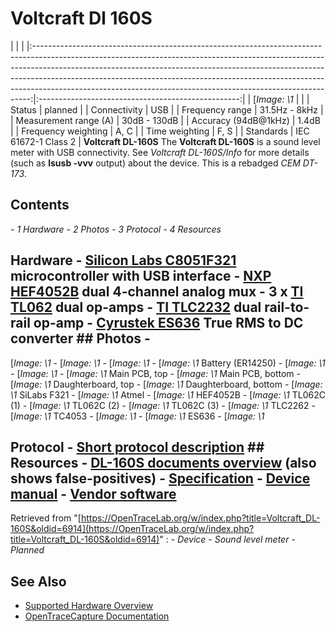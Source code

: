 # Voltcraft Dl 160S
| | | |:-----------------------------------------------------------------------------------------------------------------------------------------------------------------------------------------------------------------------------------------------------------------------------------------------------------------------------------------------------------------------------------------------------:|:--------------------------------------------------:| | [*Image: \1* | | | Status | planned | | Connectivity | USB | | Frequency range | 31.5Hz - 8kHz | | Measurement range (A) | 30dB - 130dB | | Accuracy (94dB@1kHz) | 1.4dB | | Frequency weighting | A, C | | Time weighting | F, S | | Standards | IEC 61672-1 Class 2 | **Voltcraft DL-160S** The **Voltcraft DL-160S** is a sound level meter with USB connectivity. See *Voltcraft DL-160S/Info* for more details (such as **lsusb -vvv** output) about the device. This is a rebadged *CEM DT-173*.
## Contents
\- *1 Hardware* \- *2 Photos* \- *3 Protocol* \- *4 Resources*
## Hardware \- [Silicon Labs C8051F321](http://www.silabs.com/products/mcu/usb/Pages/C8051F32x-34x.aspx) microcontroller with USB interface \- [NXP HEF4052B](http://www.nxp.com/documents/data_sheet/HEF4052B.pdf) dual 4-channel analog mux \- 3 x [TI TL062](http://www.ti.com/product/tl062) dual op-amps \- [TI TLC2232](http://www.ti.com/product/tlc2262) dual rail-to-rail op-amp \- [Cyrustek ES636](http://www.cyrustek.com.tw/spec/ES636.pdf) True RMS to DC converter ## Photos \-
[*Image: \1*
\-
[*Image: \1*
\-
[*Image: \1*
\-
[*Image: \1*
Battery (ER14250)
\-
[*Image: \1*
\-
[*Image: \1*
\-
[*Image: \1*
Main PCB, top
\-
[*Image: \1*
Main PCB, bottom
\-
[*Image: \1*
Daughterboard, top
\-
[*Image: \1*
Daughterboard, bottom
\-
[*Image: \1*
SiLabs F321
\-
[*Image: \1*
Atmel
\-
[*Image: \1*
HEF4052B
\-
[*Image: \1*
TL062C (1)
\-
[*Image: \1*
TL062C (2)
\-
[*Image: \1*
TL062C (3)
\-
[*Image: \1*
TLC2262
\-
[*Image: \1*
TC4053
\-
[*Image: \1*
\-
[*Image: \1*
ES636
\-
[*Image: \1*
## Protocol \- [Short protocol description](http://www.produktinfo.conrad.com/datenblaetter/100000-124999/100032-da-01-en-Schnittstelle_DL160S_SCHALLPDATENLOGGER.pdf) ## Resources \- [DL-160S documents overview](http://www.produktinfo.conrad.com/cgi-bin/dlc/dlc.cgi?art=160s&dokument=&page=main&searchtype=volltext&lang=de) (also shows false-positives) \- [Specification](http://www.produktinfo.conrad.com/datenblaetter/100000-124999/100032-da-01-en-VOLTCRAFT_DL_160S.pdf) \- [Device manual](http://www.produktinfo.conrad.com/datenblaetter/100000-124999/100032-an-01-ml-VOLTCRAFT_DL_160S_de_en_fr_nl.pdf) \- [Vendor software](http://www.produktinfo.conrad.com/datenblaetter/100000-124999/100032-up-01-ml-Win7_32bit_Vista_XP_2000_de_en_fr_nl.zip)
Retrieved from "[https://OpenTraceLab.org/w/index.php?title=Voltcraft_DL-160S&oldid=6914](https://OpenTraceLab.org/w/index.php?title=Voltcraft_DL-160S&oldid=6914)"
: \- *Device* \- *Sound level meter* \- *Planned*
## See Also
- [Supported Hardware Overview](../supported-hardware.md)
- [OpenTraceCapture Documentation](../../opentracecapture/overview.md)
